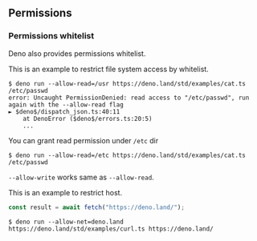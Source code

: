 ## Permissions

<!-- TODO(lucacasonato): what are permissions -->

<!-- TODO(lucacasonato): description of all permissions -->

### Permissions whitelist

Deno also provides permissions whitelist.

This is an example to restrict file system access by whitelist.

```shell
$ deno run --allow-read=/usr https://deno.land/std/examples/cat.ts /etc/passwd
error: Uncaught PermissionDenied: read access to "/etc/passwd", run again with the --allow-read flag
► $deno$/dispatch_json.ts:40:11
    at DenoError ($deno$/errors.ts:20:5)
    ...
```

You can grant read permission under `/etc` dir

```shell
$ deno run --allow-read=/etc https://deno.land/std/examples/cat.ts /etc/passwd
```

`--allow-write` works same as `--allow-read`.

This is an example to restrict host.

```ts
const result = await fetch("https://deno.land/");
```

```shell
$ deno run --allow-net=deno.land https://deno.land/std/examples/curl.ts https://deno.land/
```
